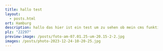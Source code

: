 ```yaml
---
title: hallo test
layout:
  - posts.html
ort: Hamburg
description: hallo das hier ist ein test um zu sehen ob mein cms funktioniert.
plz: "22297"
preview-image: /posts/foto-am-07.01.25-um-20.15-2-2.jpg
images: /posts/photo-2023-12-24-10-20-25.jpg
---
```

